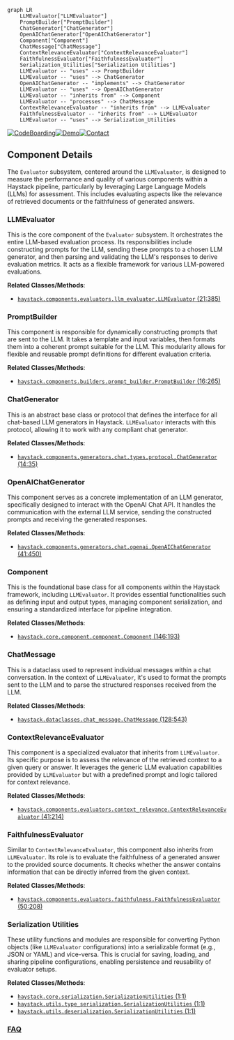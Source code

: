 ```mermaid
graph LR
    LLMEvaluator["LLMEvaluator"]
    PromptBuilder["PromptBuilder"]
    ChatGenerator["ChatGenerator"]
    OpenAIChatGenerator["OpenAIChatGenerator"]
    Component["Component"]
    ChatMessage["ChatMessage"]
    ContextRelevanceEvaluator["ContextRelevanceEvaluator"]
    FaithfulnessEvaluator["FaithfulnessEvaluator"]
    Serialization_Utilities["Serialization Utilities"]
    LLMEvaluator -- "uses" --> PromptBuilder
    LLMEvaluator -- "uses" --> ChatGenerator
    OpenAIChatGenerator -- "implements" --> ChatGenerator
    LLMEvaluator -- "uses" --> OpenAIChatGenerator
    LLMEvaluator -- "inherits from" --> Component
    LLMEvaluator -- "processes" --> ChatMessage
    ContextRelevanceEvaluator -- "inherits from" --> LLMEvaluator
    FaithfulnessEvaluator -- "inherits from" --> LLMEvaluator
    LLMEvaluator -- "uses" --> Serialization_Utilities
```
[![CodeBoarding](https://img.shields.io/badge/Generated%20by-CodeBoarding-9cf?style=flat-square)](https://github.com/CodeBoarding/GeneratedOnBoardings)[![Demo](https://img.shields.io/badge/Try%20our-Demo-blue?style=flat-square)](https://www.codeboarding.org/demo)[![Contact](https://img.shields.io/badge/Contact%20us%20-%20contact@codeboarding.org-lightgrey?style=flat-square)](mailto:contact@codeboarding.org)

## Component Details

The `Evaluator` subsystem, centered around the `LLMEvaluator`, is designed to measure the performance and quality of various components within a Haystack pipeline, particularly by leveraging Large Language Models (LLMs) for assessment. This includes evaluating aspects like the relevance of retrieved documents or the faithfulness of generated answers.

### LLMEvaluator
This is the core component of the `Evaluator` subsystem. It orchestrates the entire LLM-based evaluation process. Its responsibilities include constructing prompts for the LLM, sending these prompts to a chosen LLM generator, and then parsing and validating the LLM's responses to derive evaluation metrics. It acts as a flexible framework for various LLM-powered evaluations.


**Related Classes/Methods**:

- <a href="https://github.com/deepset-ai/haystack/blob/master/haystack/components/evaluators/llm_evaluator.py#L21-L385" target="_blank" rel="noopener noreferrer">`haystack.components.evaluators.llm_evaluator.LLMEvaluator` (21:385)</a>


### PromptBuilder
This component is responsible for dynamically constructing prompts that are sent to the LLM. It takes a template and input variables, then formats them into a coherent prompt suitable for the LLM. This modularity allows for flexible and reusable prompt definitions for different evaluation criteria.


**Related Classes/Methods**:

- <a href="https://github.com/deepset-ai/haystack/blob/master/haystack/components/builders/prompt_builder.py#L16-L265" target="_blank" rel="noopener noreferrer">`haystack.components.builders.prompt_builder.PromptBuilder` (16:265)</a>


### ChatGenerator
This is an abstract base class or protocol that defines the interface for all chat-based LLM generators in Haystack. `LLMEvaluator` interacts with this protocol, allowing it to work with any compliant chat generator.


**Related Classes/Methods**:

- <a href="https://github.com/deepset-ai/haystack/blob/master/haystack/components/generators/chat/types/protocol.py#L14-L35" target="_blank" rel="noopener noreferrer">`haystack.components.generators.chat.types.protocol.ChatGenerator` (14:35)</a>


### OpenAIChatGenerator
This component serves as a concrete implementation of an LLM generator, specifically designed to interact with the OpenAI Chat API. It handles the communication with the external LLM service, sending the constructed prompts and receiving the generated responses.


**Related Classes/Methods**:

- <a href="https://github.com/deepset-ai/haystack/blob/master/haystack/components/generators/chat/openai.py#L41-L450" target="_blank" rel="noopener noreferrer">`haystack.components.generators.chat.openai.OpenAIChatGenerator` (41:450)</a>


### Component
This is the foundational base class for all components within the Haystack framework, including `LLMEvaluator`. It provides essential functionalities such as defining input and output types, managing component serialization, and ensuring a standardized interface for pipeline integration.


**Related Classes/Methods**:

- <a href="https://github.com/deepset-ai/haystack/blob/master/haystack/core/component/component.py#L146-L193" target="_blank" rel="noopener noreferrer">`haystack.core.component.component.Component` (146:193)</a>


### ChatMessage
This is a dataclass used to represent individual messages within a chat conversation. In the context of `LLMEvaluator`, it's used to format the prompts sent to the LLM and to parse the structured responses received from the LLM.


**Related Classes/Methods**:

- <a href="https://github.com/deepset-ai/haystack/blob/master/haystack/dataclasses/chat_message.py#L128-L543" target="_blank" rel="noopener noreferrer">`haystack.dataclasses.chat_message.ChatMessage` (128:543)</a>


### ContextRelevanceEvaluator
This component is a specialized evaluator that inherits from `LLMEvaluator`. Its specific purpose is to assess the relevance of the retrieved context to a given query or answer. It leverages the generic LLM evaluation capabilities provided by `LLMEvaluator` but with a predefined prompt and logic tailored for context relevance.


**Related Classes/Methods**:

- <a href="https://github.com/deepset-ai/haystack/blob/master/haystack/components/evaluators/context_relevance.py#L41-L214" target="_blank" rel="noopener noreferrer">`haystack.components.evaluators.context_relevance.ContextRelevanceEvaluator` (41:214)</a>


### FaithfulnessEvaluator
Similar to `ContextRelevanceEvaluator`, this component also inherits from `LLMEvaluator`. Its role is to evaluate the faithfulness of a generated answer to the provided source documents. It checks whether the answer contains information that can be directly inferred from the given context.


**Related Classes/Methods**:

- <a href="https://github.com/deepset-ai/haystack/blob/master/haystack/components/evaluators/faithfulness.py#L50-L208" target="_blank" rel="noopener noreferrer">`haystack.components.evaluators.faithfulness.FaithfulnessEvaluator` (50:208)</a>


### Serialization Utilities
These utility functions and modules are responsible for converting Python objects (like `LLMEvaluator` configurations) into a serializable format (e.g., JSON or YAML) and vice-versa. This is crucial for saving, loading, and sharing pipeline configurations, enabling persistence and reusability of evaluator setups.


**Related Classes/Methods**:

- <a href="https://github.com/deepset-ai/haystack/blob/master/haystack/core/serialization.py#L1-L1" target="_blank" rel="noopener noreferrer">`haystack.core.serialization.SerializationUtilities` (1:1)</a>
- <a href="https://github.com/deepset-ai/haystack/blob/master/haystack/utils/type_serialization.py#L1-L1" target="_blank" rel="noopener noreferrer">`haystack.utils.type_serialization.SerializationUtilities` (1:1)</a>
- <a href="https://github.com/deepset-ai/haystack/blob/master/haystack/utils/deserialization.py#L1-L1" target="_blank" rel="noopener noreferrer">`haystack.utils.deserialization.SerializationUtilities` (1:1)</a>




### [FAQ](https://github.com/CodeBoarding/GeneratedOnBoardings/tree/main?tab=readme-ov-file#faq)